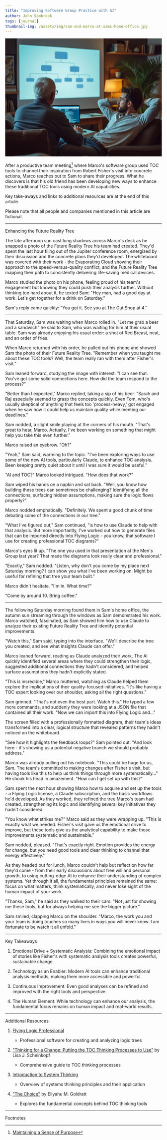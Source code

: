 ```yaml
---
title: "Improving Software Group Practice with AI"
author: John Sambrook
tags: [journal]
thumbnail-img: /assets/img/sam-and-marco-at-sams-home-office.jpg
---
```


![Sam and Marco](/assets/img/sam-and-marco-at-sams-home-office.jpg)

<!-- [Audio Discussion](https://common-sense.com/assets/files/sam-marco-ai-tools.mp3) -->

After a productive team meeting[^1] where Marco's software group used
TOC tools to channel their inspiration from Robert Fisher's visit into
concrete actions, Marco reaches out to Sam to share their
progress. What he discovers is that his old friend has been developing
new ways to enhance these traditional TOC tools using modern AI
capabilities.

Key take-aways and links to additional resources are at the end of
this article.

Please note that all people and companies mentioned in this article
are fictional.



***

Enhancing the Future Reality Tree

The late afternoon sun cast long shadows across Marco's desk as he
snapped a photo of the Future Reality Tree his team had
created. They'd spent the last hour filing out of the Jupiter
conference room, energized by their discussion and the concrete plans
they'd developed. The whiteboard was covered with their work - the
Evaporating Cloud showing their approach to the speed-versus-quality
conflict, and the Future Reality Tree mapping their path to
consistently delivering life-saving medical devices.

Marco studied the photo on his phone, feeling proud of his team's
engagement but knowing they could push their analysis further. Without
thinking too hard about it, he texted Sam: "Hey man, had a good day at
work. Let's get together for a drink on Saturday."

Sam's reply came quickly: "You got it. See you at The Cut Shop at 4."

***

That Saturday, Sam was waiting when Marco rolled in. "Let me grab a
beer and a sandwich" he said to Sam, who was waiting for him at their
usual table. Sam was already enjoying his usual order: a shot of Red
Breast, neat, and an order of fries.

When Marco returned with his order, he pulled out his phone and showed
Sam the photo of their Future Reality Tree. "Remember when you taught
me about these TOC tools? Well, the team really ran with them after
Fisher's visit."

Sam leaned forward, studying the image with interest. "I can see
that. You've got some solid connections here. How did the team respond
to the process?"

"Better than I expected," Marco replied, taking a sip of his
beer. "Sarah and Raj especially seemed to grasp the concepts
quickly. Even Tom, who's usually skeptical of anything that feels too
'process-heavy,' got engaged when he saw how it could help us maintain
quality while meeting our deadlines."

Sam nodded, a slight smile playing at the corners of his
mouth. "That's great to hear, Marco. Actually, I've been working on
something that might help you take this even further."

Marco raised an eyebrow. "Oh?"

"Yeah," Sam said, warming to the topic. "I've been exploring ways to
use some of the new AI tools, particularly Claude, to enhance TOC
analysis. Been keeping pretty quiet about it until I was sure it would
be useful."

"AI and TOC?" Marco looked intrigued. "How does that work?"

Sam wiped his hands on a napkin and sat back. "Well, you know how
building these trees can sometimes be challenging? Identifying all the
connections, surfacing hidden assumptions, making sure the logic flows
properly?"

Marco nodded emphatically. "Definitely. We spent a good chunk of time
debating some of the connections in our tree."

"What I've figured out," Sam continued, "is how to use Claude to help
with that analysis. But more importantly, I've worked out how to
generate files that can be imported directly into Flying Logic - you
know, that software I use for creating professional TOC diagrams?"

Marco's eyes lit up. "The one you used in that presentation at the
Men's Group last year? That made the diagrams look really clear and
professional."

"Exactly," Sam nodded. "Listen, why don't you come by my place next
Saturday morning? I can show you what I've been working on. Might be
useful for refining that tree your team built."

Marco didn't hesitate. "I'm in. What time?"

"Come by around 10. Bring coffee."

***

The following Saturday morning found them in Sam's home office, the
autumn sun streaming through the windows as Sam demonstrated his
work. Marco watched, fascinated, as Sam showed him how to use Claude
to analyze their existing Future Reality Tree and identify potential
improvements.

"Watch this," Sam said, typing into the interface. "We'll describe the
tree you created, and see what insights Claude can offer."

Marco leaned forward, reading as Claude analyzed their work. The AI
quickly identified several areas where they could strengthen their
logic, suggested additional connections they hadn't considered, and
helped surface assumptions they hadn't explicitly stated.

"This is incredible," Marco muttered, watching as Claude helped them
explore the implications of their quality-focused initiatives. "It's
like having a TOC expert looking over our shoulder, asking all the
right questions."

Sam grinned. "That's not even the best part. Watch this." He typed a
few more commands, and suddenly they were looking at a JSON file that
contained all their work. "Now we can import this into Flying Logic
and..."

The screen filled with a professionally formatted diagram, their
team's ideas transformed into a clear, logical structure that revealed
patterns they hadn't noticed on the whiteboard.

"See how it highlights the feedback loops?" Sam pointed out. "And look
here - it's showing us a potential negative branch we should probably
address."

Marco was already pulling out his notebook. "This could be huge for
us, Sam. The team's committed to making changes after Fisher's visit,
but having tools like this to help us think things through more
systematically..." He shook his head in amazement. "How can I get set
up with this?"

Sam spent the next hour showing Marco how to acquire and set up the
tools - a Flying Logic license, a Claude subscription, and the basic
workflows he'd developed. As they worked, they refined the tree
Marco's team had created, strengthening its logic and identifying
several key initiatives they hadn't considered.

"You know what strikes me?" Marco said as they were wrapping up. "This
is exactly what we needed. Fisher's visit gave us the emotional drive
to improve, but these tools give us the analytical capability to make
those improvements systematic and sustainable."

Sam nodded, pleased. "That's exactly right. Emotion provides the
energy for change, but you need good tools and clear thinking to
channel that energy effectively."

As they headed out for lunch, Marco couldn't help but reflect on how
far they'd come - from their early discussions about free will and
personal growth, to using cutting-edge AI to enhance their
understanding of complex systems. Yet through it all, the fundamental
principles remained the same: focus on what matters, think
systematically, and never lose sight of the human impact of your work.

"Thanks, Sam," he said as they walked to their cars. "Not just for
showing me these tools, but for always helping me see the bigger
picture."

Sam smiled, clapping Marco on the shoulder. "Marco, the work you and
your team is doing touches so many lives in ways you will never know.
I am fortunate to be watch it all unfold."

***

Key Takeaways

1. Emotional Drive + Systematic Analysis: Combining the emotional
   impact of stories like Fisher's with systematic analysis tools
   creates powerful, sustainable change.

2. Technology as an Enabler: Modern AI tools can enhance traditional
   analysis methods, making them more accessible and powerful.

3. Continuous Improvement: Even good analyses can be refined and
   improved with the right tools and perspective.

4. The Human Element: While technology can enhance our analysis, the
   fundamental focus remains on human impact and real-world results.

***

Additional Resources

1. [Flying Logic Professional](https://flyinglogic.com/)
   - Professional software for creating and analyzing logic trees

2. ["Thinking for a Change: Putting the TOC Thinking Processes to
   Use"](https://www.amazon.com/Thinking-Change-Putting-Processes-Use/dp/1574440632)
   by Lisa J. Scheinkopf
   - Comprehensive guide to TOC thinking processes

3. [Introduction to System Thinking](https://less.works/less/principles/systems-thinking.html)
   - Overview of systems thinking principles and their application

4. ["The Choice"](https://www.amazon.com/Choice-Eliyahu-M-Goldratt/dp/0884271900) by Eliyahu M. Goldratt
   - Explores the fundamental concepts behind TOC thinking tools

***

Footnotes

[^1]: [Maintaining a Sense of Purpose](https://https://common-sense.com/blog/keeping-a-sense-of-purpose)
